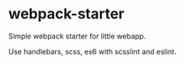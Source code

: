 # webpack-starter

Simple webpack starter for little webapp.

Use handlebars, scss, es6 with scsslint and eslint.
